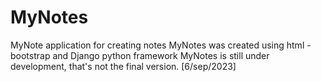 # MyNotes
MyNote application for creating notes
MyNotes was created using html - bootstrap and Django python framework
MyNotes is still under development, that's not the final version. [6/sep/2023] 
